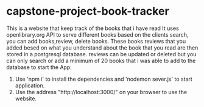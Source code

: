 # capstone-project-book-tracker
This is a website that keep track of the books that i have read 
It uses openlibrary.org API to serve different books based on the clients search, you can add books,review, delete books. 
These books reviews that you added besed on what you understand about the book that you read are then stored in a postgresql database.
reviews can be updated or deleted but you can only search or add a minimum of 20 books that i was able to add to the database 
to start the App:
1. Use 'npm i' to install the dependencies and 'nodemon sever.js' to start application.
2. Use the address "http://localhost:3000/" on your browser to use the website.
